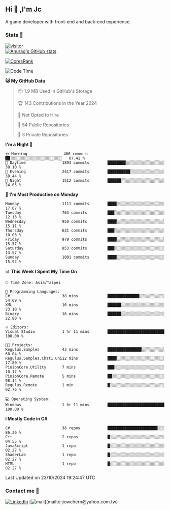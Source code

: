 ## Hi 👋 ,I'm Jc  

A game developer with front-end and back-end experience.  

### Stats  📝
[![visitor](https://visitor-badge.glitch.me/badge?page_id=jiowchern.jiowchern&style=flat-square&color=0088cc)](https://visitor-badge.glitch.me/badge?page_id=jiowchern.jiowchern&style=flat-square&color=0088cc)  
[![Anurag's GitHub stats](https://github-readme-stats.vercel.app/api?username=jiowchern&count_private=true&&show_icons=true)](https://github.com/anuraghazra/github-readme-stats)  
<!-- [![trophy](https://github-profile-trophy.vercel.app/?username=jiowchern)](https://github.com/ryo-ma/github-profile-trophy)   -->
[![CoresRank](https://cr-ss-service.azurewebsites.net/api/ScreenShot?widget=summary&username=jiowchern)](https://cr-ss-service.azurewebsites.net/api/ScreenShot?widget=summary&username=jiowchern)


<!--START_SECTION:waka-->
![Code Time](http://img.shields.io/badge/Code%20Time-1%2C238%20hrs%203%20mins-blue)

**🐱 My GitHub Data** 

> 📦 1.9 MB Used in GitHub's Storage 
 > 
> 🏆 143 Contributions in the Year 2024
 > 
> 🚫 Not Opted to Hire
 > 
> 📜 54 Public Repositories 
 > 
> 🔑 3 Private Repositories 
 > 
**I'm a Night 🦉** 

```text
🌞 Morning                466 commits         ██░░░░░░░░░░░░░░░░░░░░░░░   07.41 % 
🌆 Daytime                1893 commits        ████████░░░░░░░░░░░░░░░░░   30.10 % 
🌃 Evening                2417 commits        ██████████░░░░░░░░░░░░░░░   38.44 % 
🌙 Night                  1512 commits        ██████░░░░░░░░░░░░░░░░░░░   24.05 % 
```
📅 **I'm Most Productive on Monday** 

```text
Monday                   1111 commits        ████░░░░░░░░░░░░░░░░░░░░░   17.67 % 
Tuesday                  763 commits         ███░░░░░░░░░░░░░░░░░░░░░░   12.13 % 
Wednesday                950 commits         ████░░░░░░░░░░░░░░░░░░░░░   15.11 % 
Thursday                 631 commits         ███░░░░░░░░░░░░░░░░░░░░░░   10.03 % 
Friday                   979 commits         ████░░░░░░░░░░░░░░░░░░░░░   15.57 % 
Saturday                 853 commits         ███░░░░░░░░░░░░░░░░░░░░░░   13.57 % 
Sunday                   1001 commits        ████░░░░░░░░░░░░░░░░░░░░░   15.92 % 
```


📊 **This Week I Spent My Time On** 

```text
🕑︎ Time Zone: Asia/Taipei

💬 Programming Languages: 
C#                       38 mins             ██████████████░░░░░░░░░░░   54.09 % 
XML                      16 mins             ██████░░░░░░░░░░░░░░░░░░░   23.10 % 
Binary                   16 mins             ██████░░░░░░░░░░░░░░░░░░░   22.80 % 

🔥 Editors: 
Visual Studio            1 hr 11 mins        █████████████████████████   100.00 % 

🐱‍💻 Projects: 
Regulus.Samples          43 mins             ███████████████░░░░░░░░░░   60.04 % 
Regulus.Samples.Chat1.Uni12 mins             ████░░░░░░░░░░░░░░░░░░░░░   17.80 % 
PinionCore.Utility       7 mins              ███░░░░░░░░░░░░░░░░░░░░░░   10.17 % 
PinionCore.Remote        5 mins              ██░░░░░░░░░░░░░░░░░░░░░░░   08.14 % 
Regulus.Remote           1 min               █░░░░░░░░░░░░░░░░░░░░░░░░   02.76 % 

💻 Operating System: 
Windows                  1 hr 11 mins        █████████████████████████   100.00 % 
```

**I Mostly Code in C#** 

```text
C#                       38 repos            ██████████████████████░░░   86.36 % 
C++                      2 repos             █░░░░░░░░░░░░░░░░░░░░░░░░   04.55 % 
JavaScript               1 repo              █░░░░░░░░░░░░░░░░░░░░░░░░   02.27 % 
ShaderLab                1 repo              █░░░░░░░░░░░░░░░░░░░░░░░░   02.27 % 
HTML                     1 repo              █░░░░░░░░░░░░░░░░░░░░░░░░   02.27 % 
```




 Last Updated on 23/10/2024 19:24:47 UTC
<!--END_SECTION:waka-->



### Contact me 💬
[![LinkedIn](https://img.shields.io/badge/-JiowchernChen-0077B5?style==flat-square&logo=LinkedIn&logoColor=white)](https://www.linkedin.com/in/jiowchern-chen-4aaa90b7/) [![mail](https://img.shields.io/badge/-jiowchern%40yahoo.com.tw-blueviolet?style=flat-square&logo=yahoo!)](mailto:jiowchern@yahoo.com.tw)    

<!-- [![Linkedin Badge](https://img.shields.io/badge/-LinkedIn-blue?style=flat-square&logo=Linkedin&logoColor=white&link=https://www.linkedin.com/in/jiowchern-chen-4aaa90b7/)](https://www.linkedin.com/in/jiowchern-chen-4aaa90b7/) -->


<!--
**jiowchern/jiowchern** is a ✨ _special_ ✨ repository because its `README.md` (this file) appears on your GitHub profile.

Here are some ideas to get you started:

- 🔭 I’m currently working on ...
- 🌱 I’m currently learning ...
- 👯 I’m looking to collaborate on ...
- 🤔 I’m looking for help with ...
- 💬 Ask me about ...
- 📫 How to reach me: ...
- 😄 Pronouns: ...
- ⚡ Fun fact: ...
-->
